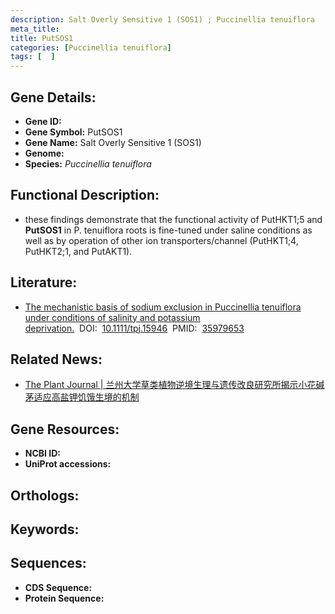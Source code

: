 ```yaml
---
description: Salt Overly Sensitive 1 (SOS1) ; Puccinellia tenuiflora
meta_title:
title: PutSOS1
categories: [Puccinellia tenuiflora]
tags: [  ]
---
```


## Gene Details:
- **Gene ID:**	[]()
- **Gene Symbol:** PutSOS1
- **Gene Name:** Salt Overly Sensitive 1 (SOS1)
- **Genome:** []()
- **Species:** *Puccinellia tenuiflora*

## Functional Description:
   - these findings demonstrate that the functional activity of PutHKT1;5 and **PutSOS1** in P. tenuiflora roots is fine-tuned under saline conditions as well as by operation of other ion transporters/channel (PutHKT1;4, PutHKT2;1, and PutAKT1).

## Literature:
   - [The mechanistic basis of sodium exclusion in Puccinellia tenuiflora under conditions of salinity and potassium deprivation.]( https://onlinelibrary.wiley.com/doi/10.1111/tpj.15946)&nbsp;&nbsp;DOI:&nbsp;&nbsp;[10.1111/tpj.15946](https://onlinelibrary.wiley.com/doi/10.1111/tpj.15946)&nbsp;&nbsp;PMID:&nbsp;&nbsp;[35979653](https://pubmed.ncbi.nlm.nih.gov/35979653/)

## Related News:
   - [The Plant Journal | 兰州大学草类植物逆境生理与遗传改良研究所揭示小花碱茅适应高盐钾饥饿生境的机制](https://mp.weixin.qq.com/s?__biz=Mzg3MDEwNDEyMg==&mid=2247536714&idx=1&sn=2f35177e4d0648a14853c07d089cea90&chksm=ce90fd1ff9e77409af20b9c81876055532a83e03e3909d408ab53e6ff35a44a7182d980289b4&scene=27#wechat_redirect)

## Gene Resources:
- **NCBI ID:** [](https://www.ncbi.nlm.nih.gov/gene/?term=)
- **UniProt accessions:** [](https://www.uniprot.org/uniprotkb//entry)

## Orthologs:


## Keywords:


## Sequences:
- **CDS Sequence:**
- **Protein Sequence:**
